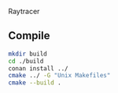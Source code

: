 Raytracer


## Compile
```bash
mkdir build
cd ./build
conan install ../
cmake ../ -G "Unix Makefiles" 
cmake --build .
```

